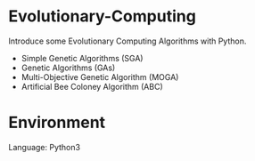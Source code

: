 # Evolutionary-Computing
Introduce some Evolutionary Computing Algorithms with Python.

* Simple Genetic Algorithms (SGA)  
* Genetic Algorithms (GAs)
* Multi-Objective Genetic Algorithm (MOGA)  
* Artificial Bee Coloney Algorithm (ABC)  
  
# Environment  
Language: Python3
